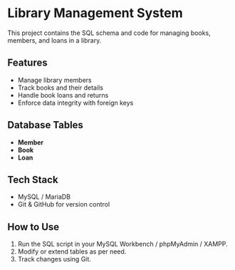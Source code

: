 # Library Management System

This project contains the SQL schema and code for managing books, members, and loans in a library.

##  Features
- Manage library members
- Track books and their details
- Handle book loans and returns
- Enforce data integrity with foreign keys

##  Database Tables
- **Member**
- **Book**
- **Loan**

## Tech Stack
- MySQL / MariaDB
- Git & GitHub for version control

##  How to Use
1. Run the SQL script in your MySQL Workbench / phpMyAdmin / XAMPP.
2. Modify or extend tables as per need.
3. Track changes using Git.
